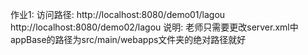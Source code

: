 作业1:
    访问路径:
        http://localhost:8080/demo01/lagou
        http://localhost:8080/demo02/lagou
    说明:
        老师只需要更改server.xml中appBase的路径为src/main/webapps文件夹的绝对路径就好
